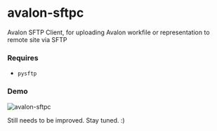 # avalon-sftpc
Avalon SFTP Client, for uploading Avalon workfile or representation to remote site via SFTP

### Requires
* `pysftp`

### Demo

![avalon-sftpc](https://user-images.githubusercontent.com/3357009/63283882-fdecd700-c2e4-11e9-87fb-db1b619055c0.gif)

Still needs to be improved.
Stay tuned. :)
